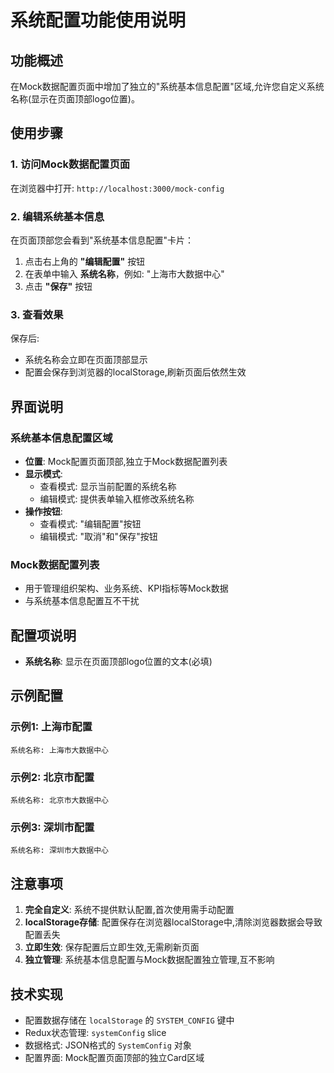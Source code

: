 # 系统配置功能使用说明

## 功能概述

在Mock数据配置页面中增加了独立的"系统基本信息配置"区域,允许您自定义系统名称(显示在页面顶部logo位置)。

## 使用步骤

### 1. 访问Mock数据配置页面

在浏览器中打开: `http://localhost:3000/mock-config`

### 2. 编辑系统基本信息

在页面顶部您会看到"系统基本信息配置"卡片：

1. 点击右上角的 **"编辑配置"** 按钮
2. 在表单中输入 **系统名称**，例如: "上海市大数据中心"
3. 点击 **"保存"** 按钮

### 3. 查看效果

保存后:
- 系统名称会立即在页面顶部显示
- 配置会保存到浏览器的localStorage,刷新页面后依然生效

## 界面说明

### 系统基本信息配置区域

- **位置**: Mock配置页面顶部,独立于Mock数据配置列表
- **显示模式**:
  - 查看模式: 显示当前配置的系统名称
  - 编辑模式: 提供表单输入框修改系统名称
- **操作按钮**:
  - 查看模式: "编辑配置"按钮
  - 编辑模式: "取消"和"保存"按钮

### Mock数据配置列表

- 用于管理组织架构、业务系统、KPI指标等Mock数据
- 与系统基本信息配置互不干扰

## 配置项说明

- **系统名称**: 显示在页面顶部logo位置的文本(必填)

## 示例配置

### 示例1: 上海市配置
```
系统名称: 上海市大数据中心
```

### 示例2: 北京市配置
```
系统名称: 北京市大数据中心
```

### 示例3: 深圳市配置
```
系统名称: 深圳市大数据中心
```

## 注意事项

1. **完全自定义**: 系统不提供默认配置,首次使用需手动配置
2. **localStorage存储**: 配置保存在浏览器localStorage中,清除浏览器数据会导致配置丢失
3. **立即生效**: 保存配置后立即生效,无需刷新页面
4. **独立管理**: 系统基本信息配置与Mock数据配置独立管理,互不影响

## 技术实现

- 配置数据存储在 `localStorage` 的 `SYSTEM_CONFIG` 键中
- Redux状态管理: `systemConfig` slice
- 数据格式: JSON格式的 `SystemConfig` 对象
- 配置界面: Mock配置页面顶部的独立Card区域

